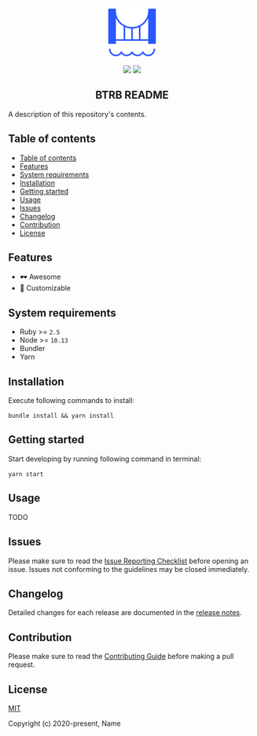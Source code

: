 <p align="center">
  <a href="https://github.com" target="_blank" rel="noopener noreferrer">
    <img src=".github/img/logo.svg" width="100px">
  </a>
</p>

<p align="center">
  <img src="https://img.shields.io/badge/btrb-README-906bed">
  <img src="https://img.shields.io/github/license/bt-rb/.github">
</p>

<h2 align="center">BTRB README</h2>

A description of this repository's contents.

## Table of contents

- [Table of contents](#table-of-contents)
- [Features](#features)
- [System requirements](#system-requirements)
- [Installation](#installation)
- [Getting started](#getting-started)
- [Usage](#usage)
- [Issues](#issues)
- [Changelog](#changelog)
- [Contribution](#contribution)
- [License](#license)

## Features
- 🕶 Awesome
- 🔧 Customizable

## System requirements
- Ruby >= `2.5`
- Node >= `10.13`
- Bundler
- Yarn

## Installation
Execute following commands to install:

```shell
bundle install && yarn install
```

## Getting started
Start developing by running following command in terminal:

```shell
yarn start
```

## Usage
TODO

## Issues
Please make sure to read the [Issue Reporting Checklist](.github/CONTRIBUTING.md) before opening an issue. Issues not conforming to the guidelines may be closed immediately.

## Changelog
Detailed changes for each release are documented in the [release notes](https://github.com/bt-rb/readme/releases).

## Contribution
Please make sure to read the [Contributing Guide](.github/CONTRIBUTING.md) before making a pull request.

## License
[MIT](https://opensource.org/licenses/MIT)

Copyright (c) 2020-present, Name
